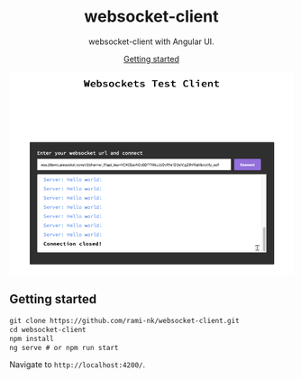<div align="center">

# websocket-client

websocket-client with Angular UI.

[Getting started](#getting-started)

<img src="images/screenshot.png" alt="screenshot">
</div>

## Getting started

```shell
git clone https://github.com/rami-nk/websocket-client.git
cd websocket-client
npm install
ng serve # or npm run start
```

Navigate to `http://localhost:4200/`.
